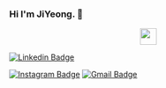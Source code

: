 ### Hi I'm JiYeong. 👋

<!--
**JiYeongAn/JiYeongAn** is a ✨ _special_ ✨ repository because its `README.md` (this file) appears on your GitHub profile.

Here are some ideas to get you started:

- 🔭 I’m currently working on ...
- 🌱 I’m currently learning ...
- 👯 I’m looking to collaborate on ...
- 🤔 I’m looking for help with ...
- 💬 Ask me about ...
- 📫 How to reach me: ...
- 😄 Pronouns: ...
- ⚡ Fun fact: ...
-->

<div align="center">
  <img src="https://img.shields.io/github/gist/stars/JiYeongAn?style=social" alt-text="Github" height="30"/>
</div>


[![Linkedin Badge](https://img.shields.io/badge/-jiyeong-blue?style=flat&logo=Linkedin&logoColor=white&link=https://www.linkedin.com/in/ji-yeong-an-310219247/)](https://www.linkedin.com/in/ji-yeong-an-310219247/)
<!--
[![Website Badge](https://img.shields.io/badge/-JiYeongAn.me-47CCCC?style=flat&logo=Google-Chrome&logoColor=white&link=https://JiYeongAn.me)](https://JiYeongAn.me)
-->
[![Instagram Badge](https://img.shields.io/badge/-@__JiYeongAn-purple?style=flat&logo=instagram&logoColor=white&link=https://instagram.com/a.jyeong/)](https://www.instagram.com/a.jyeong/)
[![Gmail Badge](https://img.shields.io/badge/-JiYeongAn-c14438?style=flat&logo=Gmail&logoColor=white&link=mailto:blooming.jyeong@gmail.com)](mailto:blooming.jyeong@gmail.com)
